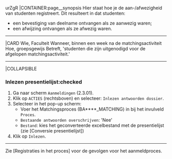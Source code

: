 urZgR
|CONTAINER:page__synopsis
Hier staat hoe je de aan-/afwezigheid van studenten registreert. Dit resulteert in dat studenten:

* een bevestiging van deelname ontvangen als ze aanwezig waren;
* een afwijzing ontvangen als ze afwezig waren.
_____
|CARD
Wie, Faculteit
Wanneer, binnen een week na de matchingsactiviteit
Hoe, groepsgewijs
Betreft, 'studenten die zijn uitgenodigd voor de afgelopen matchingsactiviteit.'
_____
|COLLAPSIBLE
### Inlezen presentielijst:checked
1. Ga naar scherm `Aanmeldingen` (2.3.01).
1. Klik op `ACTIES` (rechtsboven) en selecteer: `Inlezen antwoorden dossier`.
1. Selecteer in het pop-up scherm:
    * Voer het Matchingsproces (BA****_MATCHING) in bij het invulveld `Proces`.
    * `Bestaande antwoorden overschrijven`: 'Nee'
    * `Bestand`: kies het geconverteerde excelbestand met de presentielijst (zie [Conversie presentielijst])
1. Klik op `Inlezen`.

-----

Zie [Registraties in het proces] voor de gevolgen voor het aanmeldproces.
